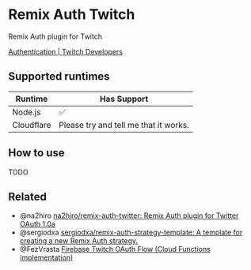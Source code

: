 # Remix Auth Twitch

Remix Auth plugin for Twitch

[Authentication | Twitch Developers](https://dev.twitch.tv/docs/authentication)

## Supported runtimes

| Runtime    | Has Support                           |
| ---------- | ------------------------------------- |
| Node.js    | ✅                                    |
| Cloudflare | Please try and tell me that it works. |

## How to use

TODO

## Related

- @na2hiro [na2hiro/remix-auth-twitter: Remix Auth plugin for Twitter OAuth 1.0a](https://github.com/na2hiro/remix-auth-twitter)
- @sergiodxa [sergiodxa/remix-auth-strategy-template: A template for creating a new Remix Auth strategy.](https://github.com/sergiodxa/remix-auth-strategy-template)
- @FezVrasta [Firebase Twitch OAuth Flow (Cloud Functions implementation)](https://gist.github.com/FezVrasta/57d29cd2bbc4ed80e169780035f748cf)
